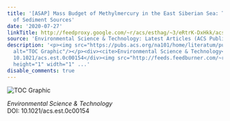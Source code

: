 ```yaml
---
title: '[ASAP] Mass Budget of Methylmercury in the East Siberian Sea: The Importance
  of Sediment Sources'
date: '2020-07-27'
linkTitle: http://feedproxy.google.com/~r/acs/esthag/~3/eRtrK-DxHkk/acs.est.0c00154
source: 'Environmental Science & Technology: Latest Articles (ACS Publications)'
description: '<p><img src="https://pubs.acs.org/na101/home/literatum/publisher/achs/journals/content/esthag/0/esthag.ahead-of-print/acs.est.0c00154/20200727/images/medium/es0c00154_0005.gif"
  alt="TOC Graphic"/></p><div><cite>Environmental Science & Technology</cite></div><div>DOI:
  10.1021/acs.est.0c00154</div><img src="http://feeds.feedburner.com/~r/acs/esthag/~4/eRtrK-DxHkk"
  height="1" width="1" ...'
disable_comments: true
---
```

<p><img src="https://pubs.acs.org/na101/home/literatum/publisher/achs/journals/content/esthag/0/esthag.ahead-of-print/acs.est.0c00154/20200727/images/medium/es0c00154_0005.gif" alt="TOC Graphic"/></p><div><cite>Environmental Science & Technology</cite></div><div>DOI: 10.1021/acs.est.0c00154</div><img src="http://feeds.feedburner.com/~r/acs/esthag/~4/eRtrK-DxHkk" height="1" width="1" ...